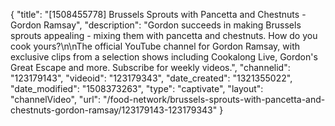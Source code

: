 {
    "title": "[1508455778] Brussels Sprouts with Pancetta and Chestnuts - Gordon Ramsay",
    "description": "Gordon succeeds in making Brussels sprouts appealing - mixing them with pancetta and chestnuts. How do you cook yours?\n\nThe official YouTube channel for Gordon Ramsay, with exclusive clips from a selection shows including Cookalong Live, Gordon's Great Escape and more. Subscribe for weekly videos.",
    "channelid": "123179143",
    "videoid": "123179343",
    "date_created": "1321355022",
    "date_modified": "1508373263",
    "type": "captivate",
    "layout": "channelVideo",
    "url": "\/food-network\/brussels-sprouts-with-pancetta-and-chestnuts-gordon-ramsay\/123179143-123179343"
}